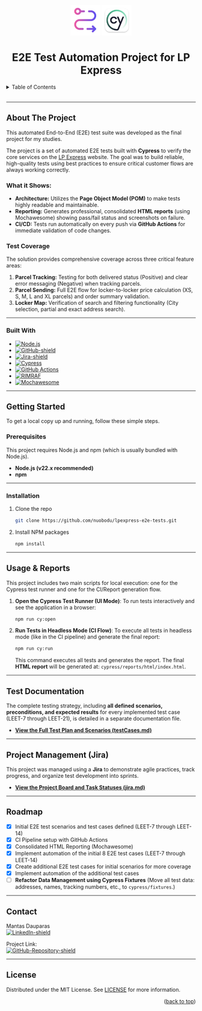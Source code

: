<a id="readme-top"></a>
<br />
<div align="center">
    
  <img src="images/E2E.png" alt="Logo" width="80" height="80">
  <img src="images/cypressLogo.webp" alt="Logo" width="80" height="80">

  <h1 align="center">E2E Test Automation Project for LP Express</h3>
  

</div>


<details>
  <summary>Table of Contents</summary>
  <ol>
    <li>
      <a href="#about-the-project">About The Project</a>
      <ul>
        <li><a href="#test-coverage">Test Coverage</a></li>
        <li><a href="#built-with">Built With</a></li>
      </ul>
    </li>
    <li>
      <a href="#getting-started">Getting Started</a>
      <ul>
        <li><a href="#prerequisites">Prerequisites</a></li>
        <li><a href="#installation">Installation</a></li>
      </ul>
    </li>
    <li><a href="#usage--reports">Usage & Reports</a></li>
    <li><a href="#test-documentation">Test Documentation</a></li>
    <li><a href="#project-management-jira">Project Management (Jira)</a></li>
    <li><a href="#roadmap">Roadmap</a></li>
    <li><a href="#contact">Contact</a></li>
    <li><a href="#license">License</a></li>
  </ol>
</details>

<br>

---

## About The Project

This automated End-to-End (E2E) test suite was developed as the final project for my studies.

The project is a set of automated E2E tests built with **Cypress** to verify the core services on the [LP Express](https://lpexpress.lt/) website. The goal was to build reliable, high-quality tests using best practices to ensure critical customer flows are always working correctly.

### What it Shows:

* **Architecture:** Utilizes the **Page Object Model (POM)** to make tests highly readable and maintainable.
* **Reporting:** Generates professional, consolidated **HTML reports** (using Mochawesome) showing pass/fail status and screenshots on failure.
* **CI/CD:** Tests run automatically on every push via **GitHub Actions** for immediate validation of code changes.

### Test Coverage

The solution provides comprehensive coverage across three critical feature areas:

1.  **Parcel Tracking:** Testing for both delivered status (Positive) and clear error messaging (Negative) when tracking parcels.
2.  **Parcel Sending:** Full E2E flow for locker-to-locker price calculation (XS, S, M, L and XL parcels) and order summary validation.
3.  **Locker Map:** Verification of search and filtering functionality (City selection, partial and exact address search).
  
---

### Built With

* [![Node.js][Node-shield]][Node-url]
* [![GitHub-shield]][GitHub-url]
* [![Jira-shield]][Jira-url]
* [![Cypress][Cypress-E2E-Tests-shield]][Cypress-url]
* [![GitHub Actions][CI-with-GitHub-Actions-shield]][CI-with-GitHub-Actions-url]
* [![RIMRAF][RIMRAF-shield]][RIMRAF-url]
* [![Mochawesome][Report-Generation-shield]][Report-Generation-url]

---

## Getting Started

To get a local copy up and running, follow these simple steps.

### Prerequisites

This project requires Node.js and npm (which is usually bundled with Node.js).

* **Node.js (v22.x recommended)**
* **npm**
  
---
### Installation

1. Clone the repo
   ```sh
   git clone https://github.com/nuobodu/lpexpress-e2e-tests.git
   ```
2. Install NPM packages
   ```sh
   npm install
   ```

---

## Usage & Reports

This project includes two main scripts for local execution: one for the Cypress test runner and one for the CI/Report generation flow.

1.  **Open the Cypress Test Runner (UI Mode)**: To run tests interactively and see the application in a browser:
    ```bash
    npm run cy:open
    ```

2.  **Run Tests in Headless Mode (CI Flow)**: To execute all tests in headless mode (like in the CI pipeline) and generate the final report:
    ```bash
    npm run cy:run
    ```
    This command executes all tests and generates the report. The final **HTML report** will be generated at: `cypress/reports/html/index.html`.


---

## Test Documentation

The complete testing strategy, including **all defined scenarios, preconditions, and expected results** for every implemented test case (LEET-7 through LEET-21), is detailed in a separate documentation file.

* **[View the Full Test Plan and Scenarios (testCases.md)](./testCases.md)**

---

## Project Management (Jira)

This project was managed using a **Jira** to demonstrate agile practices, track progress, and organize test development into sprints.

* **[View the Project Board and Task Statuses (jira.md)](./jira.md)**
  
---
## Roadmap

* [x] Initial E2E test scenarios and test cases defined (LEET-7 through LEET-14)
* [x] CI Pipeline setup with GitHub Actions
* [x] Consolidated HTML Reporting (Mochawesome)
* [x] Implement automation of the initial 8 E2E test cases (LEET-7 through LEET-14)
* [x] Create additional E2E test cases for initial scenarios for more coverage
* [x] Implement automation of the additional test cases
* [ ] **Refactor Data Management using Cypress Fixtures** (Move all test data: addresses, names, tracking numbers, etc., to `cypress/fixtures`.)

---

## Contact

Mantas Dauparas  
[![LinkedIn-shield]][linkedin-url]

Project Link:  
[![GitHub-Repository-shield]][GitHub-Repository-url]

---

## License

Distributed under the MIT License. See [LICENSE](./LICENSE) for more information.

<p align="right">(<a href="#readme-top">back to top</a>)</p>




<!-- MARKDOWN LINKS & IMAGES -->

[Node-shield]: https://img.shields.io/badge/-Node.js-green?style=for-the-badge&labelColor=grey&logo=node.js&logoColor=green
[Node-url]: https://nodejs.org/en
[Cypress-E2E-Tests-shield]: https://img.shields.io/badge/Cypress-69D3A7.svg?labelColor=grey&style=for-the-badge&logo=cypress&logoColor=69D3A7
[Cypress-url]: https://www.cypress.io/
[CI-with-GitHub-Actions-shield]: https://img.shields.io/badge/GitHub_Actions-2088FF.svg?labelColor=grey&style=for-the-badge&logo=githubactions&logoColor=2088FF
[CI-with-GitHub-Actions-url]: https://docs.github.com/en/actions
[RIMRAF-shield]: https://img.shields.io/badge/RIMRAF-CB3837.svg?labelColor=grey&style=for-the-badge&logo=npm&logoColor=CB3837
[RIMRAF-url]: https://www.npmjs.com/package/rimraf
[Report-Generation-shield]: https://img.shields.io/badge/Mochawesome-CB3837.svg?labelColor=grey&style=for-the-badge&logo=npm&logoColor=CB3837
[Report-Generation-url]: https://www.npmjs.com/package/mochawesome
[GitHub-shield]: https://img.shields.io/badge/GitHub-181717?labelColor=grey&style=for-the-badge&logo=github&logoColor=white
[GitHub-url]: https://github.com/nuobodu/lpexpress-e2e-tests
[Jira-shield]: https://img.shields.io/badge/Jira-0052CC?labelColor=grey&style=for-the-badge&logo=jira&logoColor=0052CC
[Jira-url]: https://www.atlassian.com/software/jira
[GitHub-Repository-shield]: https://img.shields.io/badge/lpexpress--e2e--tests-181717?labelColor=181717&style=for-the-badge&logo=github&logoColor=white
[GitHub-Repository-url]: https://github.com/nuobodu/lpexpress-e2e-tests
[LinkedIn-shield]: https://img.shields.io/badge/linkedIn-0077B5?style=for-the-badge
[linkedin-url]: https://www.linkedin.com/in/dauparas-mantas/